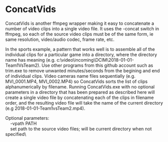 # ConcatVids
ConcatVids is another ffmpeg wrapper making it easy to concatenate a number of video clips into a single video file. It uses the -concat switch in ffmpeg, so each of the source video clips must be of the same form, ie same resolution, video/audio codec, frame rate, etc.
 
In the sports example, a pattern that works well is to assemble all of the individual clips for a particular game into a directory, where the directory name has meaning (e.g. c:\video\incoming\DCIM\2018-01-01-Team1VsTeam2). Use other programs from this github account such as trim.exe to remove unwanted minutes/seconds from the begining and end of individual clips. Video cameras name files sequentially (e.g. MVI_0001.MP4, MVI_0002.MP4) so ConcatVids sorts the list of clips alphanumerically by filename. Running ConcatVids.exe with no optional parameters in a directory that has been prepared as described here will create a single video file by concatenating each of the clips in filename order, and the resulting video file will take the name of the current directory (e.g 2018-01-01-Team1vsTeam2.mp4). 
 
 Optional parameters:\
  &nbsp;&nbsp;&nbsp; -vpath PATH\
  &nbsp;&nbsp;&nbsp; set path to the source video files; will be current directory when not specified\


